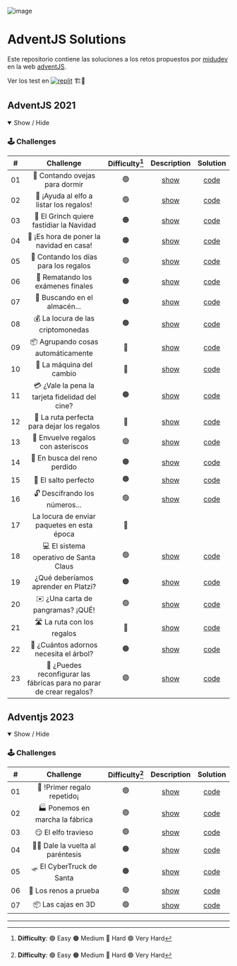 ![image](https://github.com/daldev14/adventjs/assets/49620375/09e896ec-e991-495a-9b90-0774f41de0b4)

# AdventJS Solutions

Este repositorio contiene las soluciones a los retos propuestos por [midudev](https://github.com/midudev) en la web [adventJS](https://adventjs.dev/es).

Ver los test en [![replit](https://img.shields.io/badge/replit-0e1525?style=for-the-badge&logo=replit)](https://replit.com/@Amaya-14/adventjs) 🏗️👷

## AdventJS 2021

<details open>

<summary>Show / Hide</summary>

### 🕹️ Challenges

|   #   |                              Challenge                              | Difficulty[^1] |                   Description                   |           Solution           |
| :---: | :-----------------------------------------------------------------: | :------------: | :---------------------------------------------: | :--------------------------: |
|  01   |                    🐑 Contando ovejas para dormir                    |       🟢        | [show](https://2021.adventjs.dev/challenges/01) | [code](./2021/challenge-01/) |
|  02   |               🎅 ¡Ayuda al elfo a listar los regalos!                |       🟢        | [show](https://2021.adventjs.dev/challenges/02) | [code](./2021/challenge-02/) |
|  03   |               🎅 El Grinch quiere fastidiar la Navidad               |       🟠        | [show](https://2021.adventjs.dev/challenges/03) | [code](./2021/challenge-03/) |
|  04   |               🎄 ¡Es hora de poner la navidad en casa!               |       🟠        | [show](https://2021.adventjs.dev/challenges/04) | [code](./2021/challenge-04/) |
|  05   |                🎁 Contando los días para los regalos                 |       🟢        | [show](https://2021.adventjs.dev/challenges/05) | [code](./2021/challenge-05/) |
|  06   |                  🧮 Rematando los exámenes finales                   |       🟠        | [show](https://2021.adventjs.dev/challenges/06) | [code](./2021/challenge-06/) |
|  07   |                     🏪 Buscando en el almacén...                     |       🟠        | [show](https://2021.adventjs.dev/challenges/07) | [code](./2021/challenge-07/) |
|  08   |                  💰 La locura de las criptomonedas                   |       🟠        | [show](https://2021.adventjs.dev/challenges/08) | [code](./2021/challenge-08/) |
|  09   |                  📦 Agrupando cosas automáticamente                  |       🔴        | [show](https://2021.adventjs.dev/challenges/09) | [code](./2021/challenge-09/) |
|  10   |                       🏦 La máquina del cambio                       |       🔴        | [show](https://2021.adventjs.dev/challenges/10) | [code](./2021/challenge-10/) |
|  11   |           💳 ¿Vale la pena la tarjeta fidelidad del cine?            |       🟠        | [show](https://2021.adventjs.dev/challenges/11) | [code](./2021/challenge-11/) |
|  12   |              🚧 La ruta perfecta para dejar los regalos              |       🔴        | [show](https://2021.adventjs.dev/challenges/12) | [code](./2021/challenge-12/) |
|  13   |                  🎁 Envuelve regalos con asteriscos                  |       🟢        | [show](https://2021.adventjs.dev/challenges/13) | [code](./2021/challenge-13/) |
|  14   |                     🦌 En busca del reno perdido                     |       🟠        | [show](https://2021.adventjs.dev/challenges/14) | [code](./2021/challenge-14/) |
|  15   |                         🦘 El salto perfecto                         |       🟠        | [show](https://2021.adventjs.dev/challenges/15) | [code](./2021/challenge-15/) |
|  16   |                    🔓 Descifrando los números...                     |       🟢        | [show](https://2021.adventjs.dev/challenges/16) | [code](./2021/challenge-16/) |
|  17   |             La locura de enviar paquetes en esta época              |       🔴        |                                                 |                              |
|  18   |                💻 El sistema operativo de Santa Claus                |       🟢        | [show](https://2021.adventjs.dev/challenges/18) | [code](./2021/challenge-18/) |
|  19   |                 ¿Qué deberíamos aprender en Platzi?                 |       🟠        | [show](https://2021.adventjs.dev/challenges/19) | [code](./2021/challenge-19/) |
|  20   |                  ✉️ ¿Una carta de pangramas? ¡QUÉ!                   |       🟢        | [show](https://2021.adventjs.dev/challenges/20) | [code](./2021/challenge-20/) |
|  21   |                      🛣️ La ruta con los regalos                      |       🔴        | [show](https://2021.adventjs.dev/challenges/21) | [code](./2021/challenge-21/) |
|  22   |                🎄 ¿Cuántos adornos necesita el árbol?                |       🟠        | [show](https://2021.adventjs.dev/challenges/22) | [code](./2021/challenge-22/) |
|  23   | 🎁 ¿Puedes reconfigurar las fábricas para no parar de crear regalos? |       🟣        | [show](https://2021.adventjs.dev/challenges/23) | [code](./2021/challenge-23/) |

</details>

<!-- ## Adventjs 2022

<details open>

<summary>Show / Hide</summary>

### 🕹️ Challenges

|   #   |                Challenge                 | Difficulty[^1] |     Source      |
| :---: | :--------------------------------------: | :------------: | :-------------: |
|  01   |   Automating Christmas gift wrapping!    |       🟢        | [code](./2022/) |
|  02   |  Nobody wants to do extra hours at work  |       🟢        | [code](./2022/) |
|  03   | How many packs of gifts can Santa carry? |       🟢        | [code](./2022/) |
|  04   |     Box inside a box and another...      |       🟠        | [code](./2022/) |
|  05   |         Optimizing Santa's trips         |       🔴        | [code](./2022/) |
|  06   |        Creating xmas decorations         |       🟠        | [code](./2022/) |
|  07   |          Doing gifts inventory           |       🟢        | [code](./2022/) |
|  08   |           We need a mechanic!            |       🟠        | [code](./2022/) |
|  09   |            Crazy Xmas lights             |       🟢        | [code](./2022/) |
|  10   |       The Santa Claus sleigh jump        |       🟠        | [code](./2022/) |
|  11   |       Santa Claus is Scrum Master        |       🔴        | [code](./2022/) |
|  12   |          Electric sleighs, wow!          |       🟠        | [code](./2022/) |
|  13   |      Backups for Santa Claus files       |       🟢        | [code](./2022/) |
|  14   |              The best path               |       🟠        | [code](./2022/) |
|  15   |      Decorating the Christmas tree       |       🟠        | [code](./2022/) |
|  16   |       Fixing Santa Claus' letters        |       🔴        | [code](./2022/) |
|  17   |          Carrying gifts in bags          |       🟠        | [code](./2022/) |
|  18   |            We ran out of ink!            |       🟢        | [code](./2022/) |
|  19   |            Sorting the toys!             |       🟢        | [code](./2022/) |
|  20   |          More challenging trips          |       🔴        | [code](./2022/) |
|  21   |         Creating the gifts table         |       🟠        | [code](./2022/) |
|  22   |            The lights in sync            |       🟢        | [code](./2022/) |
|  23   |           Santa Claus Compiler           |       🔴        | [code](./2022/) |
|  24   |       The last challenge is a maze       |       🔴        | [code](./2022/) |

</details> -->

## Adventjs 2023

<details open>

<summary>Show / Hide</summary>

### 🕹️ Challenges

|   #   |            Challenge            | Difficulty[^1] |                    Description                    |          Solution           |
| :---: | :-----------------------------: | :------------: | :-----------------------------------------------: | :-------------------------: |
|  01   |   🎁 !Primer regalo repetido¡    |       🟢        | [show](https://adventjs.dev/es/challenges/2023/1) | [code](./2023/challenge01/) |
|  02   | 🏭 Ponemos en marcha la fábrica  |       🟢        | [show](https://adventjs.dev/es/challenges/2023/2) | [code](./2023/challenge02/) |
|  03   |       😏 El elfo travieso        |       🟢        | [show](https://adventjs.dev/es/challenges/2023/3) | [code](./2023/challenge03/) |
|  04   | 😵‍💫 Dale la vuelta al paréntesis |       🟠        | [show](https://adventjs.dev/es/challenges/2023/4) | [code](./2023/challenge04/) |
|  05   |    🛷 El CyberTruck de Santa     |       🟠        | [show](https://adventjs.dev/es/challenges/2023/5) | [code](./2023/challenge05/) |
|  06   |      🦌 Los renos a prueba       |       🟢        | [show](https://adventjs.dev/es/challenges/2023/6) | [code](./2023/challenge06/) |
|  07   |        📦 Las cajas en 3D        |       🟢        | [show](https://adventjs.dev/es/challenges/2023/7) | [code](./2023/challenge07/) |

</details>

---

[^1]: **Difficulty**: 🟢 Easy 🟠 Medium 🔴 Hard 🟣 Very Hard
